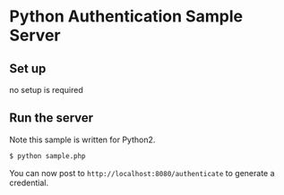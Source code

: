 # Python Authentication Sample Server

## Set up

no setup is required

## Run the server

Note this sample is written for Python2.

```bash
$ python sample.php 
```

You can now post to `http://localhost:8080/authenticate` to generate a credential.
